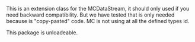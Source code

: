 This is an extension class for the MCDataStream, it should only used if you need backward compatibility. But we have tested that is only needed because is "copy-pasted" code. MC is not using at all the defined types id. 

This package is unloadeable.